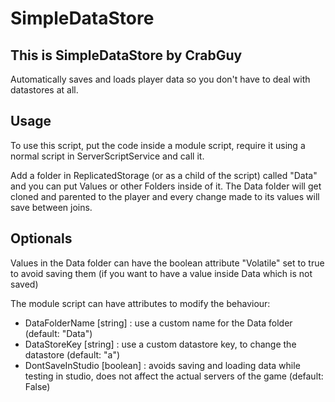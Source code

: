 # SimpleDataStore

## This is SimpleDataStore by CrabGuy
Automatically saves and loads player data so you don't have to deal with datastores at all.

## Usage
To use this script, put the code inside a module script, require it using a normal script in ServerScriptService and call it.

Add a folder in ReplicatedStorage (or as a child of the script) called "Data" and you can put Values or other Folders inside of it.
The Data folder will get cloned and parented to the player and every change made to its values will save between joins.

## Optionals
Values in the Data folder can have the boolean attribute "Volatile" set to true to avoid saving them (if you want to have a value inside Data which is not saved)

The module script can have attributes to modify the behaviour:
  - DataFolderName [string] : use a custom name for the Data folder (default: "Data")
  - DataStoreKey [string] : use a custom datastore key, to change the datastore (default: "a")
  - DontSaveInStudio [boolean] : avoids saving and loading data while testing in studio, does not affect the actual servers of the game (default: False)
